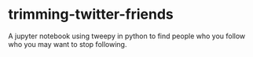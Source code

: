 # trimming-twitter-friends
A jupyter notebook using tweepy in python to find people who you follow who you may want to stop following.
